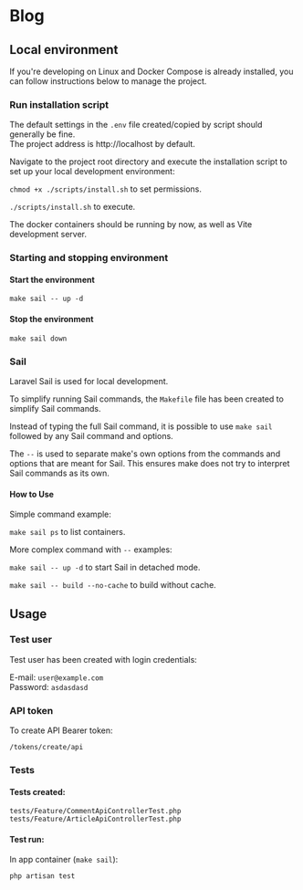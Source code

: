 # Blog

## Local environment

If you're developing on Linux and Docker Compose is already installed, you can follow instructions below to manage the project.

### Run installation script

The default settings in the `.env` file created/copied by script should generally be fine.  
The project address is http://localhost by default.

Navigate to the project root directory and execute the installation script to set up your local development environment:

`chmod +x ./scripts/install.sh` to set permissions.

`./scripts/install.sh` to execute.

The docker containers should be running by now, as well as Vite development server.

### Starting and stopping environment

#### Start the environment

`make sail -- up -d`

#### Stop the environment

`make sail down`

### Sail

Laravel Sail is used for local development.

To simplify running Sail commands, the `Makefile` file has been created to simplify Sail commands.

Instead of typing the full Sail command, it is possible to use `make sail` followed by any Sail command and options.

The `--` is used to separate make's own options from the commands and options that are meant for Sail. This ensures make does not try to interpret Sail commands as its own.

#### How to Use

Simple command example:

`make sail ps` to list containers.

More complex command with `--` examples:

`make sail -- up -d` to start Sail in detached mode.

`make sail -- build --no-cache` to build without cache.

## Usage

### Test user

Test user has been created with login credentials:

E-mail: `user@example.com`  
Password: `asdasdasd`

### API token

To create API Bearer token:

`/tokens/create/api`

### Tests

#### Tests created:

`tests/Feature/CommentApiControllerTest.php`
`tests/Feature/ArticleApiControllerTest.php`

#### Test run:

In app container (`make sail`):

`php artisan test`
